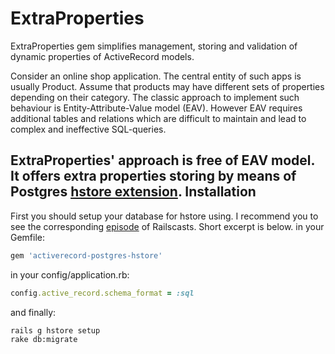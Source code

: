 ExtraProperties
===============

ExtraProperties gem simplifies management, storing and validation of dynamic properties of ActiveRecord models.

Consider an online shop application. The central entity of such apps is usually Product. Assume that products may have different sets of properties depending on their category. The classic approach to implement such behaviour is Entity-Attribute-Value model (EAV). However EAV requires additional tables and relations which are difficult to maintain and lead to complex and ineffective SQL-queries.

ExtraProperties' approach is free of EAV model. It offers extra properties storing by means of Postgres [hstore extension](http://www.postgresql.org/docs/9.1/static/hstore.html).
Installation
-------------
First you should setup your database for hstore using. I recommend you to see the corresponding [episode](http://railscasts.com/episodes/345-hstore) of Railscasts. Short excerpt is below.
in your Gemfile:
```ruby
gem 'activerecord-postgres-hstore'
```
in your config/application.rb:
```ruby
config.active_record.schema_format = :sql
```
and finally:
```sh
rails g hstore setup
rake db:migrate
```